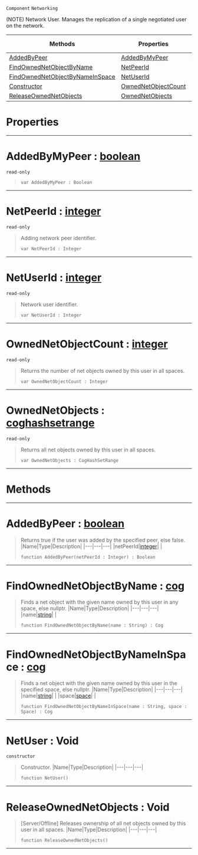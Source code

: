  `Component` `Networking`



(NOTE) Network User. Manages the replication of a single negotiated user on the network.

|Methods|Properties|Base Classes|Derived Classes|
|---|---|---|---|
|[ AddedByPeer](https://github.com/zeroengineteam/ZeroDocs/blob/master/code_reference/class_reference/netuser.markdown#addedbypeer-zero-engine)|[ AddedByMyPeer](https://github.com/zeroengineteam/ZeroDocs/blob/master/code_reference/class_reference/netuser.markdown#addedbymypeer-zero-engin)|[netobject](https://github.com/zeroengineteam/ZeroDocs/blob/master/code_reference/class_reference/netobject.markdown)| |
|[ FindOwnedNetObjectByName](https://github.com/zeroengineteam/ZeroDocs/blob/master/code_reference/class_reference/netuser.markdown#findownednetobjectbyname)|[ NetPeerId](https://github.com/zeroengineteam/ZeroDocs/blob/master/code_reference/class_reference/netuser.markdown#netpeerid-zero-engine-do)| | |
|[ FindOwnedNetObjectByNameInSpace](https://github.com/zeroengineteam/ZeroDocs/blob/master/code_reference/class_reference/netuser.markdown#findownednetobjectbyname)|[ NetUserId](https://github.com/zeroengineteam/ZeroDocs/blob/master/code_reference/class_reference/netuser.markdown#netuserid-zero-engine-do)| | |
|[ Constructor](https://github.com/zeroengineteam/ZeroDocs/blob/master/code_reference/class_reference/netuser.markdown#netuser-void)|[ OwnedNetObjectCount](https://github.com/zeroengineteam/ZeroDocs/blob/master/code_reference/class_reference/netuser.markdown#ownednetobjectcount-zero)| | |
|[ ReleaseOwnedNetObjects](https://github.com/zeroengineteam/ZeroDocs/blob/master/code_reference/class_reference/netuser.markdown#releaseownednetobjects-v)|[ OwnedNetObjects](https://github.com/zeroengineteam/ZeroDocs/blob/master/code_reference/class_reference/netuser.markdown#ownednetobjects-zero-eng)| | |


 #  Properties


---  
 #  AddedByMyPeer : [boolean](https://github.com/zeroengineteam/ZeroDocs/blob/master/code_reference/zilch_base_types/boolean.markdown)

 `read-only`

> 
> ``` lang=cpp, name=Zilch
> var AddedByMyPeer : Boolean


---  
 #  NetPeerId : [integer](https://github.com/zeroengineteam/ZeroDocs/blob/master/code_reference/zilch_base_types/integer.markdown)

 `read-only`

> Adding network peer identifier.
> ``` lang=cpp, name=Zilch
> var NetPeerId : Integer


---  
 #  NetUserId : [integer](https://github.com/zeroengineteam/ZeroDocs/blob/master/code_reference/zilch_base_types/integer.markdown)

 `read-only`

> Network user identifier.
> ``` lang=cpp, name=Zilch
> var NetUserId : Integer


---  
 #  OwnedNetObjectCount : [integer](https://github.com/zeroengineteam/ZeroDocs/blob/master/code_reference/zilch_base_types/integer.markdown)

 `read-only`

> Returns the number of net objects owned by this user in all spaces.
> ``` lang=cpp, name=Zilch
> var OwnedNetObjectCount : Integer


---  
 #  OwnedNetObjects : [coghashsetrange](https://github.com/zeroengineteam/ZeroDocs/blob/master/code_reference/class_reference/coghashsetrange.markdown)

 `read-only`

> Returns all net objects owned by this user in all spaces.
> ``` lang=cpp, name=Zilch
> var OwnedNetObjects : CogHashSetRange


---  
 #  Methods


---  
 #  AddedByPeer : [boolean](https://github.com/zeroengineteam/ZeroDocs/blob/master/code_reference/zilch_base_types/boolean.markdown)

> Returns true if the user was added by the specified peer, else false.
> |Name|Type|Description|
> |---|---|---|
> |netPeerId|[integer](https://github.com/zeroengineteam/ZeroDocs/blob/master/code_reference/zilch_base_types/integer.markdown)| |
> ``` lang=cpp, name=Zilch
> function AddedByPeer(netPeerId : Integer) : Boolean
> ``` 


---  
 #  FindOwnedNetObjectByName : [cog](https://github.com/zeroengineteam/ZeroDocs/blob/master/code_reference/class_reference/cog.markdown)

> Finds a net object with the given name owned by this user in any space, else nullptr.
> |Name|Type|Description|
> |---|---|---|
> |name|[string](https://github.com/zeroengineteam/ZeroDocs/blob/master/code_reference/zilch_base_types/string.markdown)| |
> ``` lang=cpp, name=Zilch
> function FindOwnedNetObjectByName(name : String) : Cog
> ``` 


---  
 #  FindOwnedNetObjectByNameInSpace : [cog](https://github.com/zeroengineteam/ZeroDocs/blob/master/code_reference/class_reference/cog.markdown)

> Finds a net object with the given name owned by this user in the specified space, else nullptr.
> |Name|Type|Description|
> |---|---|---|
> |name|[string](https://github.com/zeroengineteam/ZeroDocs/blob/master/code_reference/zilch_base_types/string.markdown)| |
> |space|[space](https://github.com/zeroengineteam/ZeroDocs/blob/master/code_reference/class_reference/space.markdown)| |
> ``` lang=cpp, name=Zilch
> function FindOwnedNetObjectByNameInSpace(name : String, space : Space) : Cog
> ``` 


---  
 #  NetUser : Void

 `constructor`

> Constructor.
> |Name|Type|Description|
> |---|---|---|
> ``` lang=cpp, name=Zilch
> function NetUser()
> ``` 


---  
 #  ReleaseOwnedNetObjects : Void

> [Server/Offline] Releases ownership of all net objects owned by this user in all spaces.
> |Name|Type|Description|
> |---|---|---|
> ``` lang=cpp, name=Zilch
> function ReleaseOwnedNetObjects()
> ``` 


---  
 

 